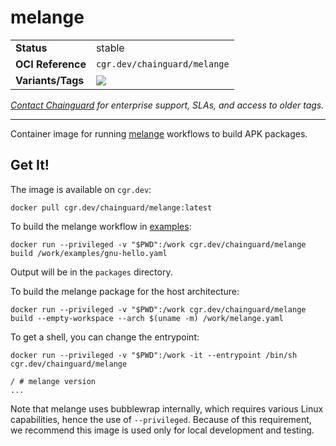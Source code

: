 <!--monopod:start-->
# melange
| | |
| - | - |
| **Status** | stable |
| **OCI Reference** | `cgr.dev/chainguard/melange` |
| **Variants/Tags** | ![](https://storage.googleapis.com/chainguard-images-build-outputs/summary/melange.svg) |

*[Contact Chainguard](https://www.chainguard.dev/chainguard-images) for enterprise support, SLAs, and access to older tags.*

---
<!--monopod:end-->

Container image for running [melange](https://github.com/chainguard-dev/melange) workflows to build APK packages.

## Get It!

The image is available on `cgr.dev`:

```
docker pull cgr.dev/chainguard/melange:latest
```

To build the melange workflow in [examples](examples/gnu-hello.yaml):

```
docker run --privileged -v "$PWD":/work cgr.dev/chainguard/melange build /work/examples/gnu-hello.yaml
```

Output will be in the `packages` directory.

To build the melange package for the host architecture:

```
docker run --privileged -v "$PWD":/work cgr.dev/chainguard/melange build --empty-workspace --arch $(uname -m) /work/melange.yaml
```

To get a shell, you can change the entrypoint:

```
docker run --privileged -v "$PWD":/work -it --entrypoint /bin/sh cgr.dev/chainguard/melange

/ # melange version
...
```
Note that melange uses bubblewrap internally, which requires various Linux capabilities, hence the
use of `--privileged`. Because of this requirement, we recommend this image is used only for local
development and testing.
